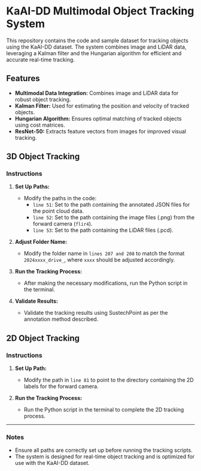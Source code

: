 # KaAI-DD Multimodal Object Tracking System

This repository contains the code and sample dataset for tracking objects using the KaAI-DD dataset. The system combines image and LiDAR data, leveraging a Kalman filter and the Hungarian algorithm for efficient and accurate real-time tracking.

## Features
- **Multimodal Data Integration:** Combines image and LiDAR data for robust object tracking.
- **Kalman Filter:** Used for estimating the position and velocity of tracked objects.
- **Hungarian Algorithm:** Ensures optimal matching of tracked objects using cost matrices.
- **ResNet-50:** Extracts feature vectors from images for improved visual tracking.

## 3D Object Tracking

### Instructions
1. **Set Up Paths:**
   - Modify the paths in the code:
     - `line 51`: Set to the path containing the annotated JSON files for the point cloud data.
     - `line 52`: Set to the path containing the image files (.png) from the forward camera (`flir4`).
     - `line 53`: Set to the path containing the LiDAR files (.pcd).
   
2. **Adjust Folder Name:**
   - Modify the folder name in `lines 207 and 208` to match the format `2024xxxx_drive_`, where `xxxx` should be adjusted accordingly.

3. **Run the Tracking Process:**
   - After making the necessary modifications, run the Python script in the terminal.

4. **Validate Results:**
   - Validate the tracking results using SustechPoint as per the annotation method described.

## 2D Object Tracking

### Instructions
1. **Set Up Path:**
   - Modify the path in `line 81` to point to the directory containing the 2D labels for the forward camera.

2. **Run the Tracking Process:**
   - Run the Python script in the terminal to complete the 2D tracking process.

---

### Notes
- Ensure all paths are correctly set up before running the tracking scripts.
- The system is designed for real-time object tracking and is optimized for use with the KaAI-DD dataset.
